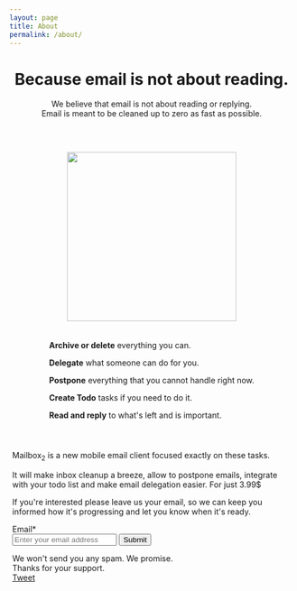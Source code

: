 ```yaml
---
layout: page
title: About
permalink: /about/
---
```


<div id="about" class=" page-content post-content container">
  <div style="text-align: center">
    <h1>Because email is not about reading.</h1>
    <p>We believe that email is not about reading or replying.
      <br> Email is meant to be cleaned up to zero as fast as possible.</p>
      </div>
      <div style="margin: 60px 0 40px 0;" class="row">
        <div style="text-align: center; margin: auto;" class="col-md-4">
          <img src="{{ site.github.url }}/img/phone.png" height="300px">
        </div>
        <div class="col-md-8 center" style="text-align: center; margin: 20px 0">
          <div style="text-align: left; display: inline-block; vertical-align: middle;" >
            <p><b>Archive or delete</b> <span class='text-smaller'>everything you can.</span></p>
            <p><b>Delegate</b> <span class='text-smaller'>what someone can do for you.</span></p>
            <p><b>Postpone</b> <span class='text-smaller'>everything that you cannot handle right now.</span></p>
            <p><b>Create Todo</b> <span class='text-smaller'>tasks if you need to do it.</span></p>
            <p><b>Read and reply</b> <span class='text-smaller'>to what's left and is important.</span></p>
          </div>
        </div>
      </div>
    <div>
    <div style="margin-left: 5px; margin-right: 5px;">
    <p>Mailbox<sub>2</sub> is a new mobile email client focused exactly on these tasks.</p>
      <p>It will make inbox cleanup a breeze, allow to postpone emails,
      integrate with your todo list and make email delegation easier. For just 3.99$</p>
      <p>If you're interested please leave us your email, so we can keep you informed how it's progressing and let you know when it's ready.</p>
      </div>
  </div>
  <div class="email-form" style="margin-left: 5px; margin-right: 5px;">
  <form action="https://docs.google.com/forms/d/1D3b-eK8GzMmofru08ncKm_TKU4OEoL1JQ0YgsisOFk8/formResponse?embedded=true" method="POST" id="ss-form" target="_self" onsubmit="">
  <div>Email<span class="asterisk">*</span></div>
  <div><input type="email" name="entry.186563952" id="entry_186563952" dsize="30" required placeholder="Enter your email address">

  <input type="hidden" name="draftResponse" value="[,,&quot;-6278033538162919265&quot;]">
  <input type="hidden" name="pageHistory" value="0">
  <input type="hidden" name="fvv" value="0">
  <input type="hidden" name="fbzx" value="-6278033538162919265">
  <input type="submit" name="submit" value="Submit" id="ss-submit" class="contact-submit">
  </form>
  </div>
  <div style="margin-top: 5px;">
  We won't send you any spam. We promise.<br>
  ​Thanks for your support.
  </div>
  <div class="social-share">
    <div class="social-share-buttons">
      <div class="fb-share-button" data-href="http://www.mailbox2app.com/" data-layout="button"></div>
      <a href="https://twitter.com/share" class="twitter-share-button" data-text="Check out Mailbox2 - Go trough your mailbox in seconds again. iPhone app to cleanup your inbox." data-hashtags="mailbox">Tweet</a>
      <script>
        ! function(d, s, id) {
          var js, fjs = d.getElementsByTagName(s)[0],
            p = /^http:/.test(d.location) ? 'http' : 'https';
          if (!d.getElementById(id)) {
            js = d.createElement(s);
            js.id = id;
            js.src = p + '://platform.twitter.com/widgets.js';
            fjs.parentNode.insertBefore(js, fjs);
          }
        }(document, 'script', 'twitter-wjs');
      </script>
    </div>
  </div>
</div>
</div>
